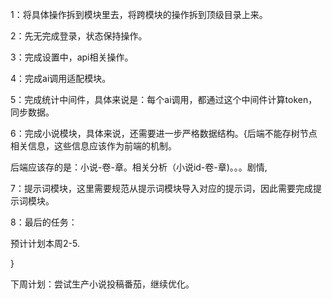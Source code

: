 1：将具体操作拆到模块里去，将跨模块的操作拆到顶级目录上来。

2：先无完成登录，状态保持操作。

3：完成设置中，api相关操作。

4：完成ai调用适配模块。

5：完成统计中间件，具体来说是：每个ai调用，都通过这个中间件计算token，同步数据。

6：完成小说模块，具体来说，还需要进一步严格数据结构。{后端不能存树节点相关信息，这些信息应该作为前端的机制。

后端应该存的是：小说-卷-章。相关分析（小说id-卷-章)。。。剧情,

  7：提示词模块，这里需要规范从提示词模块导入对应的提示词，因此需要完成提示词模块。

8：最后的任务：

预计计划本周2-5.

}

下周计划：尝试生产小说投稿番茄，继续优化。
